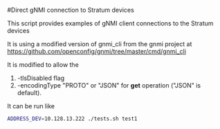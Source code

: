 #Direct gNMI connection to Stratum devices

This script provides examples of gNMI client connections to the Stratum devices

It is using a modified version of gnmi_cli from the gnmi project
at https://github.com/openconfig/gnmi/tree/master/cmd/gnmi_cli

It is modified to allow the
1) -tlsDisabled flag
2) -encodingType "PROTO" or "JSON" for **get** operation ("JSON" is default).

It can be run like
```bash
ADDRESS_DEV=10.128.13.222 ./tests.sh test1
```
